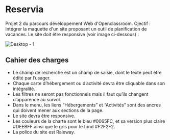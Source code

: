 # Reservia
Projet 2 du parcours développement Web d'Openclassroom.
Ojectif : Intégrer la maquette d'un site proposant un outil de planification de vacances. Le site doit être responsive (voir image ci-dessous) :

![Desktop - 1](https://user-images.githubusercontent.com/74746927/103108693-24442480-4647-11eb-9a71-6dfc2cb7e4bb.png)

## Cahier des charges
- Le champ de recherche est un champ de saisie, dont le texte peut être édité par l’usager.
- Chaque carte d’hébergement ou d’activité devra être cliquable dans son intégralité.
- Les filtres ne seront pas fonctionnels mais il faut qu’ils changent d’apparence au survol.
- Dans le menu, les liens “Hébergements” et “Activités” sont des ancres qui doivent mener aux sections de la page.
- Le site devra être responsive.
- Les couleurs de la charte sont le bleu #0065FC, et sa version plus claire #DEEBFF ainsi que le gris pour le fond #F2F2F2.
- La police du site est Raleway.




